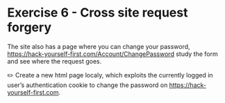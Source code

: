 
# Exercise 6 - Cross site request forgery

The site also has a page where you can change your password, https://hack-yourself-first.com/Account/ChangePassword study the form and see where the request goes.

:pencil2: Create a new html page localy, which exploits the currently logged in user’s authentication cookie to change the password on https://hack-yourself-first.com. 